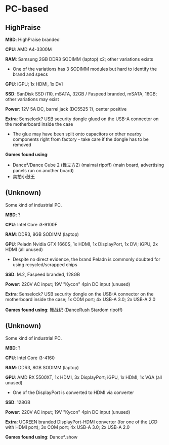 # PC-based

## HighPraise

**MBD**: HighPraise branded

**CPU**: AMD A4-3300M

**RAM**: Samsung 2GB DDR3 SODIMM (laptop) x2; other variations exists
* One of the variations has 3 SODIMM modules but hard to identify the brand and specs

**GPU**: iGPU; 1x HDMI, 1x DVI

**SSD**: SanDisk SSD i110, mSATA, 32GB / Faspeed branded, mSATA, 16GB; other variations may exist

**Power**: 12V 5A DC, barrel jack (DC5525 ?), center positive

**Extra**: Senselock? USB security dongle glued on the USB-A connector on the motherboard inside the case
* The glue may have been spilt onto capacitors or other nearby components right from factory - take care if the dongle has to be removed

**Games found using**: 
* Dance³/Dance Cube 2 (舞立方2) (maimai ripoff) (main board, advertising panels run on another board)
* 美拍小鼓王

## (Unknown)

Some kind of industrial PC.

**MBD**: ?

**CPU**: Intel Core i3-9100F

**RAM**: DDR3, 8GB SODIMM (laptop)

**GPU**: Peladn Nvidia GTX 1660S, 1x HDMI, 1x DisplayPort, 1x DVI; iGPU, 2x HDMI (all unused)
* Despite no direct evidence, the brand Peladn is commonly doubted for using recycled/scrapped chips

**SSD**: M.2, Faspeed branded, 128GB

**Power**: 220V AC input; 19V "Kycon" 4pin DC input (unused)

**Extra**: Senselock? USB security dongle on the USB-A connector on the motherboard inside the case; 1x COM port; 4x USB-A 3.0; 2x USB-A 2.0 

**Games found using**: 舞战纪 (DanceRush Stardom ripoff)

## (Unknown)

Some kind of industrial PC.

**MBD**: ?

**CPU**: Intel Core i3-4160

**RAM**: DDR3, 8GB SODIMM (laptop)

**GPU**: AMD RX 5500XT, 1x HDMI, 3x DisplayPort; iGPU, 1x HDMI, 1x VGA (all unused)
* One of the DisplayPort is converted to HDMI via converter

**SSD**: 128GB

**Power**: 220V AC input; 19V "Kycon" 4pin DC input (unused)

**Extra**: UGREEN branded DisplayPort-HDMI converter (for one of the LCD with HDMI port); 3x COM port; 4x USB-A 3.0; 2x USB-A 2.0 

**Games found using**: Dance³.show
